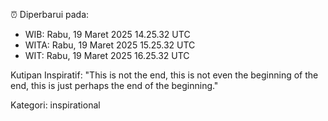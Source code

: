 ⏰ Diperbarui pada:
- WIB: Rabu, 19 Maret 2025 14.25.32 UTC
- WITA: Rabu, 19 Maret 2025 15.25.32 UTC
- WIT: Rabu, 19 Maret 2025 16.25.32 UTC

Kutipan Inspiratif:
"This is not the end, this is not even the beginning of the end, this is just perhaps the end of the beginning."


Kategori: inspirational

